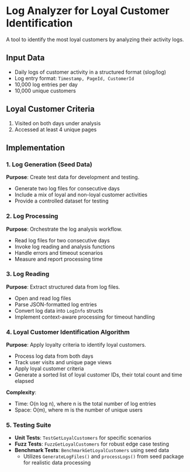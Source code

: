 # Log Analyzer for Loyal Customer Identification

A tool to identify the most loyal customers by analyzing their activity logs.

## Input Data

- Daily logs of customer activity in a structured format (slog/log)
- Log entry format: `Timestamp, PageId, CustomerId`
- 10,000 log entries per day
- 10,000 unique customers

## Loyal Customer Criteria

1. Visited on both days under analysis
2. Accessed at least 4 unique pages

## Implementation

### 1. Log Generation (Seed Data)

**Purpose**: Create test data for development and testing.

- Generate two log files for consecutive days
- Include a mix of loyal and non-loyal customer activities
- Provide a controlled dataset for testing

### 2. Log Processing

**Purpose**: Orchestrate the log analysis workflow.

- Read log files for two consecutive days
- Invoke log reading and analysis functions
- Handle errors and timeout scenarios
- Measure and report processing time

### 3. Log Reading

**Purpose**: Extract structured data from log files.

- Open and read log files
- Parse JSON-formatted log entries
- Convert log data into `LogInfo` structs
- Implement context-aware processing for timeout handling

### 4. Loyal Customer Identification Algorithm

**Purpose**: Apply loyalty criteria to identify loyal customers.

- Process log data from both days
- Track user visits and unique page views
- Apply loyal customer criteria
- Generate a sorted list of loyal customer IDs, their total count and time elapsed

**Complexity**:
- Time: O(n log n), where n is the total number of log entries
- Space: O(m), where m is the number of unique users

### 5. Testing Suite

- **Unit Tests**: `TestGetLoyalCustomers` for specific scenarios
- **Fuzz Tests**: `FuzzGetLoyalCustomers` for robust edge case testing
- **Benchmark Tests**: `BenchmarkGetLoyalCustomers` using seed data
  - Utilizes `GenerateLogFiles()` and `processLogs()` from seed package for realistic data processing
